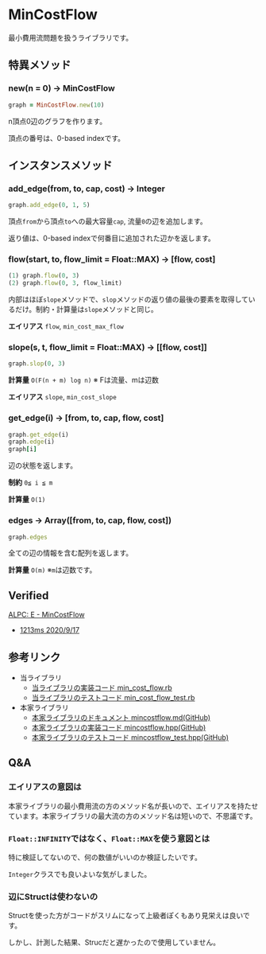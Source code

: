# MinCostFlow

最小費用流問題を扱うライブラリです。

## 特異メソッド

### new(n = 0) -> MinCostFlow

```ruby
graph = MinCostFlow.new(10)
```

n頂点0辺のグラフを作ります。

頂点の番号は、0-based indexです。

## インスタンスメソッド

### add_edge(from, to, cap, cost) -> Integer

```ruby
graph.add_edge(0, 1, 5)
```

頂点`from`から頂点`to`への最大容量`cap`, 流量`0`の辺を追加します。

返り値は、0-based indexで何番目に追加された辺かを返します。

### flow(start, to, flow_limit = Float::MAX) -> [flow, cost]

```ruby
(1) graph.flow(0, 3)
(2) graph.flow(0, 3, flow_limit)
```

内部はほぼ`slope`メソッドで、`slop`メソッドの返り値の最後の要素を取得しているだけ。制約・計算量は`slope`メソッドと同じ。

**エイリアス** `flow`, `min_cost_max_flow`

### slope(s, t,  flow_limit = Float::MAX) -> [[flow, cost]]

```ruby
graph.slop(0, 3)
```

**計算量** `O(F(n + m) log n)` ※ Fは流量、mは辺数

**エイリアス** `slope`, `min_cost_slope`

### get_edge(i) -> [from, to, cap, flow, cost]

```ruby
graph.get_edge(i)
graph.edge(i)
graph[i]
```

辺の状態を返します。

**制約** `0≦ i ≦ m`

**計算量** `O(1)`

### edges -> Array([from, to, cap, flow, cost])

```ruby
graph.edges
```

全ての辺の情報を含む配列を返します。

**計算量** `O(m)` ※`m`は辺数です。

## Verified

[ALPC: E \- MinCostFlow](https://atcoder.jp/contests/practice2/tasks/practice2_e)
- [1213ms 2020/9/17](https://atcoder.jp/contests/practice2/submissions/16792967)

## 参考リンク

- 当ライブラリ
  - [当ライブラリの実装コード min_cost_flow.rb](https://github.com/universato/ac-library-rb/blob/master/lib/min_cost_flow.rb)
  - [当ライブラリのテストコード min_cost_flow_test.rb](https://github.com/universato/ac-library-rb/blob/master/test/min_cost_flow_test.rb)
- 本家ライブラリ 
  - [本家ライブラリのドキュメント mincostflow.md(GitHub)](https://github.com/atcoder/ac-library/blob/master/document_ja/mincostflow.md)
  - [本家ライブラリの実装コード mincostflow.hpp(GitHub)](https://github.com/atcoder/ac-library/blob/master/atcoder/mincostflow.hpp)
  - [本家ライブラリのテストコード mincostflow_test.hpp(GitHub)](https://github.com/atcoder/ac-library/blob/master/test/unittest/mincostflow_test.cpp)

## Q&A

### エイリアスの意図は

本家ライブラリの最小費用流の方のメソッド名が長いので、エイリアスを持たせています。本家ライブラリの最大流の方のメソッド名は短いので、不思議です。

### `Float::INFINITY`ではなく、`Float::MAX`を使う意図とは

特に検証してないので、何の数値がいいのか検証したいです。

`Integer`クラスでも良いよいな気がしました。

### 辺にStructは使わないの

Structを使った方がコードがスリムになって上級者ぽくもあり見栄えは良いです。

しかし、計測した結果、Strucだと遅かったので使用していません。
